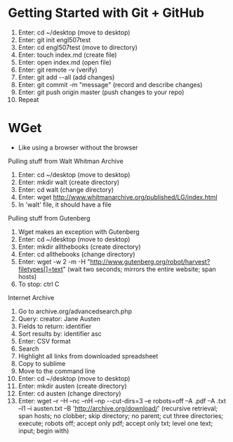 # Getting Started with Git + GitHub

1. Enter: cd ~/desktop (move to desktop)
2. Enter: git init engl507test
3. Enter: cd engl507test (move to directory)
4. Enter: touch index.md (create file)
5. Enter: open index.md (open file)
6. Enter: git remote -v (verify)
7. Enter: git add --all (add changes)
8. Enter: git commit -m "message" (record and describe changes)
9. Enter: git push origin master (push changes to your repo)
10. Repeat

# WGet

* Like using a browser without the browser

Pulling stuff from Walt Whitman Archive
1. Enter: cd ~/desktop (move to desktop)
2. Enter: mkdir walt (create directory)
3. Enter: cd walt (change directory)
4. Enter: wget http://www.whitmanarchive.org/published/LG/index.html
5. In 'walt' file, it should have a file

Pulling stuff from Gutenberg
1. Wget makes an exception with Gutenberg
2. Enter: cd ~/desktop (move to desktop)
3. Enter: mkdir allthebooks (create directory)
4. Enter: cd allthebooks (change directory)
5. Enter: wget -w 2 -m -H "http://www.gutenberg.org/robot/harvest?filetypes[]=text" (wait two seconds; mirrors the entire website; span hosts)
6. To stop: ctrl C

Internet Archive
1. Go to archive.org/advancedsearch.php
2. Query: creator: Jane Austen
3. Fields to return: identifier
4. Sort results by: identifier asc
5. Enter: CSV format
6. Search
7. Highlight all links from downloaded spreadsheet
8. Copy to sublime
9. Move to the command line
10. Enter: cd ~/desktop (move to desktop)
11. Enter: mkdir austen (create directory)
12. Enter: cd austen (change directory)
13. Enter: wget –r –H –nc –nH –np --cut-dirs=3 –e robots=off –A .pdf –A .txt –l1 –i austen.txt –B 'http://archive.org/download/' (recursive retrieval; span hosts; no clobber; skip directory; no parent; cut three directories; execute; robots off; accept only pdf; accept only txt; level one text; input; begin with)